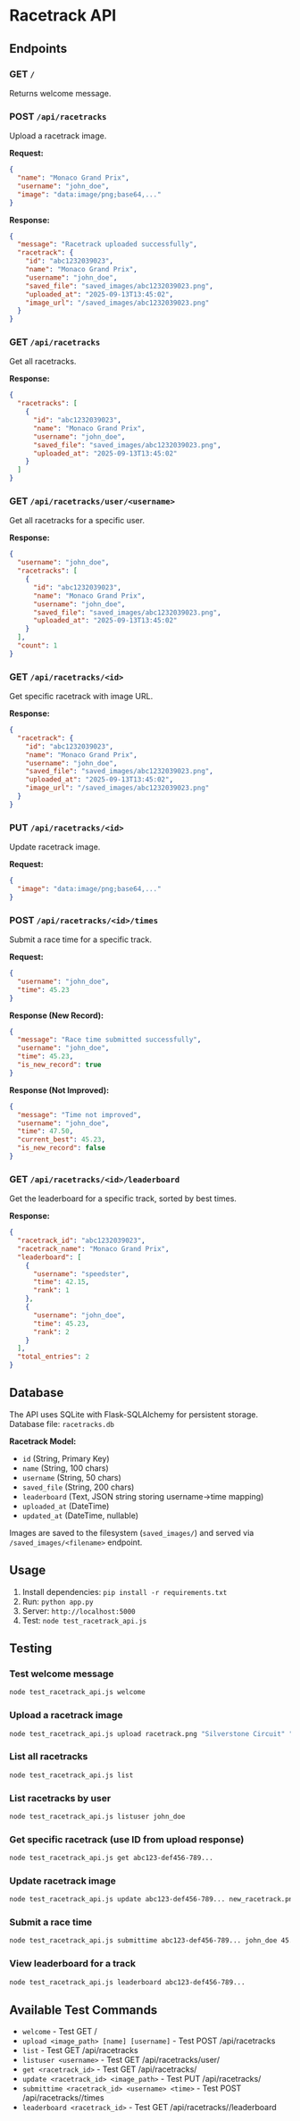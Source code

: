 # Racetrack API

## Endpoints

### GET `/`
Returns welcome message.

### POST `/api/racetracks`
Upload a racetrack image.

**Request:**
```json
{
  "name": "Monaco Grand Prix",
  "username": "john_doe",
  "image": "data:image/png;base64,..."
}
```

**Response:**
```json
{
  "message": "Racetrack uploaded successfully",
  "racetrack": {
    "id": "abc1232039023",
    "name": "Monaco Grand Prix",
    "username": "john_doe",
    "saved_file": "saved_images/abc1232039023.png",
    "uploaded_at": "2025-09-13T13:45:02",
    "image_url": "/saved_images/abc1232039023.png"
  }
}
```

### GET `/api/racetracks`
Get all racetracks.

**Response:**
```json
{
  "racetracks": [
    {
      "id": "abc1232039023",
      "name": "Monaco Grand Prix",
      "username": "john_doe",
      "saved_file": "saved_images/abc1232039023.png",
      "uploaded_at": "2025-09-13T13:45:02"
    }
  ]
}
```

### GET `/api/racetracks/user/<username>`
Get all racetracks for a specific user.

**Response:**
```json
{
  "username": "john_doe",
  "racetracks": [
    {
      "id": "abc1232039023",
      "name": "Monaco Grand Prix",
      "username": "john_doe",
      "saved_file": "saved_images/abc1232039023.png",
      "uploaded_at": "2025-09-13T13:45:02"
    }
  ],
  "count": 1
}
```

### GET `/api/racetracks/<id>`
Get specific racetrack with image URL.

**Response:**
```json
{
  "racetrack": {
    "id": "abc1232039023",
    "name": "Monaco Grand Prix",
    "username": "john_doe",
    "saved_file": "saved_images/abc1232039023.png",
    "uploaded_at": "2025-09-13T13:45:02",
    "image_url": "/saved_images/abc1232039023.png"
  }
}
```

### PUT `/api/racetracks/<id>`
Update racetrack image.

**Request:**
```json
{
  "image": "data:image/png;base64,..."
}
```

### POST `/api/racetracks/<id>/times`
Submit a race time for a specific track.

**Request:**
```json
{
  "username": "john_doe",
  "time": 45.23
}
```

**Response (New Record):**
```json
{
  "message": "Race time submitted successfully",
  "username": "john_doe",
  "time": 45.23,
  "is_new_record": true
}
```

**Response (Not Improved):**
```json
{
  "message": "Time not improved",
  "username": "john_doe",
  "time": 47.50,
  "current_best": 45.23,
  "is_new_record": false
}
```

### GET `/api/racetracks/<id>/leaderboard`
Get the leaderboard for a specific track, sorted by best times.

**Response:**
```json
{
  "racetrack_id": "abc1232039023",
  "racetrack_name": "Monaco Grand Prix",
  "leaderboard": [
    {
      "username": "speedster",
      "time": 42.15,
      "rank": 1
    },
    {
      "username": "john_doe",
      "time": 45.23,
      "rank": 2
    }
  ],
  "total_entries": 2
}
```

## Database

The API uses SQLite with Flask-SQLAlchemy for persistent storage. Database file: `racetracks.db`

**Racetrack Model:**
- `id` (String, Primary Key)
- `name` (String, 100 chars)
- `username` (String, 50 chars)
- `saved_file` (String, 200 chars)
- `leaderboard` (Text, JSON string storing username->time mapping)
- `uploaded_at` (DateTime)
- `updated_at` (DateTime, nullable)

Images are saved to the filesystem (`saved_images/`) and served via `/saved_images/<filename>` endpoint.

## Usage

1. Install dependencies: `pip install -r requirements.txt`
2. Run: `python app.py`
3. Server: `http://localhost:5000`
4. Test: `node test_racetrack_api.js`

## Testing

### Test welcome message
```bash
node test_racetrack_api.js welcome
```

### Upload a racetrack image
```bash
node test_racetrack_api.js upload racetrack.png "Silverstone Circuit" "john_doe"
```

### List all racetracks
```bash
node test_racetrack_api.js list
```

### List racetracks by user
```bash
node test_racetrack_api.js listuser john_doe
```

### Get specific racetrack (use ID from upload response)
```bash
node test_racetrack_api.js get abc123-def456-789...
```

### Update racetrack image
```bash
node test_racetrack_api.js update abc123-def456-789... new_racetrack.png
```

### Submit a race time
```bash
node test_racetrack_api.js submittime abc123-def456-789... john_doe 45.23
```

### View leaderboard for a track
```bash
node test_racetrack_api.js leaderboard abc123-def456-789...
```

## Available Test Commands
- `welcome` - Test GET /
- `upload <image_path> [name] [username]` - Test POST /api/racetracks
- `list` - Test GET /api/racetracks
- `listuser <username>` - Test GET /api/racetracks/user/<username>
- `get <racetrack_id>` - Test GET /api/racetracks/<id>
- `update <racetrack_id> <image_path>` - Test PUT /api/racetracks/<id>
- `submittime <racetrack_id> <username> <time>` - Test POST /api/racetracks/<id>/times
- `leaderboard <racetrack_id>` - Test GET /api/racetracks/<id>/leaderboard